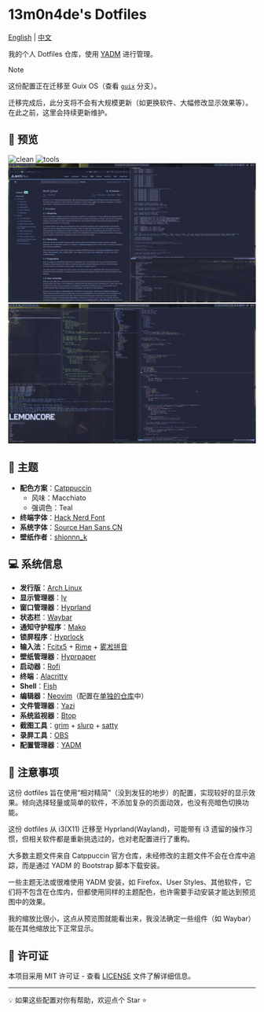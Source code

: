 # 13m0n4de's Dotfiles

[English](./README.md) | [中文](./README.zh.md)

我的个人 Dotfiles 仓库，使用 [YADM](https://yadm.io/) 进行管理。

> [!NOTE]
> 这份配置正在迁移至 Guix OS（查看 [`guix`](https://github.com/13m0n4de/dotfiles/tree/guix) 分支）。
>
> 迁移完成后，此分支将不会有大规模更新（如更换软件、大幅修改显示效果等）。在此之前，这里会持续更新维护。

## 📸 预览

![clean](./assets/clean.png)
![tools](./assets/tools.png)
![windows](./assets/windows.png)
![development](./assets/development.png)

## 🎨 主题

- **配色方案**：[Catppuccin](https://github.com/catppuccin/)
    - 风味：Macchiato
    - 强调色：Teal
- **终端字体**：[Hack Nerd Font](https://github.com/ryanoasis/nerd-fonts/tree/master/patched-fonts/Hack)
- **系统字体**：[Source Han Sans CN](https://fonts.adobe.com/fonts/source-han-sans-simplified-chinese)
- **壁纸作者**：[shionnn_k](https://x.com/shionnn_k)

## 💻 系统信息

- **发行版**：[Arch Linux](https://archlinux.org/)
- **显示管理器**：[ly](https://github.com/fairyglade/ly)
- **窗口管理器**：[Hyprland](https://hyprland.org/)
- **状态栏**：[Waybar](https://github.com/Alexays/Waybar/)
- **通知守护程序**：[Mako](https://github.com/emersion/mako)
- **锁屏程序**：[Hyprlock](https://github.com/hyprwm/hyprlock)
- **输入法**：[Fcitx5](https://fcitx-im.org/) + [Rime](https://rime.im/) + [雾凇拼音](https://github.com/iDvel/rime-ice)
- **壁纸管理器**：[Hyprpaper](https://github.com/hyprwm/hyprpaper)
- **启动器**：[Rofi](https://github.com/davatorium/rofi)
- **终端**：[Alacritty](https://alacritty.org/)
- **Shell**：[Fish](https://fishshell.com/)
- **编辑器**：[Neovim](https://neovim.io/)（配置在[单独的仓库](https://github.com/13m0n4de/nvim)中）
- **文件管理器**：[Yazi](https://github.com/sxyazi/yazi/)
- **系统监视器**：[Btop](https://github.com/aristocratos/btop)
- **截图工具**：[grim](https://git.sr.ht/~emersion/grim) + [slurp](https://github.com/emersion/slurp) + [satty](https://github.com/gabm/satty)
- **录屏工具**：[OBS](https://obsproject.com/)
- **配置管理器**：[YADM](https://yadm.io/)

## 📝 注意事项

这份 dotfiles 旨在使用“相对精简”（没到发狂的地步）的配置，实现较好的显示效果。倾向选择轻量或简单的软件，不添加复杂的页面动效，也没有亮暗色切换功能。

这份 dotfiles 从 i3(X11) 迁移至 Hyprland(Wayland)，可能带有 i3 遗留的操作习惯，但相关软件都是重新挑选过的，也对老配置进行了重构。

大多数主题文件来自 Catppuccin 官方仓库，未经修改的主题文件不会在仓库中追踪，而是通过 YADM 的 Bootstrap 脚本下载安装。

一些主题无法或很难使用 YADM 安装，如 Firefox、User Styles、其他软件，它们将不包含在仓库内，但都使用同样的主题配色，也许需要手动安装才能达到预览图中的效果。

我的缩放比很小，这点从预览图就能看出来，我没法确定一些组件（如 Waybar）能在其他缩放比下正常显示。

## 📜 许可证

本项目采用 MIT 许可证 - 查看 [LICENSE](./LICENSE) 文件了解详细信息。

---

💡 如果这些配置对你有帮助，欢迎点个 Star ⭐
